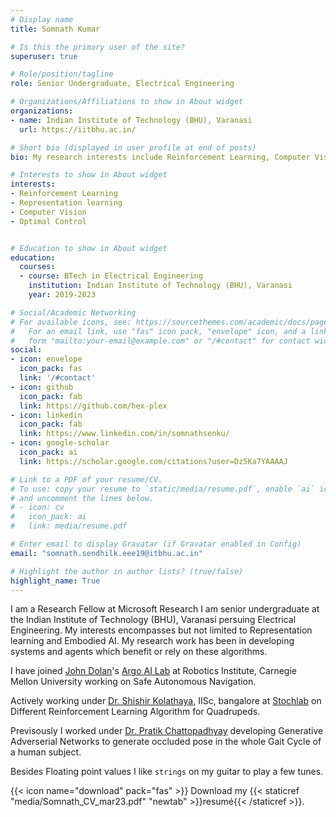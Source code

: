 ```yaml
---
# Display name
title: Somnath Kumar

# Is this the primary user of the site?
superuser: true

# Role/position/tagline
role: Senior Undergraduate, Electrical Engineering

# Organizations/Affiliations to show in About widget
organizations:
- name: Indian Institute of Technology (BHU), Varanasi
  url: https://iitbhu.ac.in/

# Short bio (displayed in user profile at end of posts)
bio: My research interests include Reinforcement Learning, Computer Vision.

# Interests to show in About widget
interests:
- Reinforcement Learning
- Representation learning 
- Computer Vision
- Optimal Control


# Education to show in About widget
education:
  courses:
  - course: BTech in Electrical Engineering
    institution: Indian Institute of Technology (BHU), Varanasi
    year: 2019-2023

# Social/Academic Networking
# For available icons, see: https://sourcethemes.com/academic/docs/page-builder/#icons
#   For an email link, use "fas" icon pack, "envelope" icon, and a link in the
#   form "mailto:your-email@example.com" or "/#contact" for contact widget.
social:
- icon: envelope
  icon_pack: fas
  link: '/#contact'
- icon: github
  icon_pack: fab
  link: https://github.com/hex-plex
- icon: linkedin
  icon_pack: fab
  link: https://www.linkedin.com/in/somnathsenku/
- icon: google-scholar
  icon_pack: ai
  link: https://scholar.google.com/citations?user=Dz5Ka7YAAAAJ

# Link to a PDF of your resume/CV.
# To use: copy your resume to `static/media/resume.pdf`, enable `ai` icons in `params.toml`,
# and uncomment the lines below.
# - icon: cv
#   icon_pack: ai
#   link: media/resume.pdf

# Enter email to display Gravatar (if Gravatar enabled in Config)
email: "somnath.sendhilk.eee19@itbhu.ac.in"

# Highlight the author in author lists? (true/false)
highlight_name: True
---
```

I am a Research Fellow at Microsoft Research 
I am senior undergraduate at the Indian Institute of Technology (BHU), Varanasi persuing Electrical Engineering. My interests encompasses but not limited to Representation learning and Embodied AI. My research work has been in developing systems and agents which benefit or rely on these algorithms.

I have joined [John Dolan](https://www.ri.cmu.edu/ri-faculty/john-m-dolan/)'s [Argo AI Lab](https://labs.ri.cmu.edu/argo-ai-center/) at Robotics Institute, Carnegie Mellon University working on Safe Autonomous Navigation.

Actively working under [Dr. Shishir Kolathaya](https://shishirny.github.io/), IISc, bangalore at [Stochlab](https://stochlab.github.io/) on Different Reinforcement Learning Algorithm for Quadrupeds.

Previsously I worked under [Dr. Pratik Chattopadhyay](https://www.iitbhu.ac.in/dept/cse/people/pratikcse/) developing Generative Adverserial Networks to generate occluded pose in the whole Gait Cycle of a human subject.

Besides Floating point values I like `strings` on my guitar to play a few tunes.

{{< icon name="download" pack="fas" >}} Download my {{< staticref "media/Somnath_CV_mar23.pdf" "newtab" >}}resumé{{< /staticref >}}.
<script type="text/javascript" id="clustrmaps" src="//clustrmaps.com/map_v2.js?d=EsELmPCZFTCNryTIcce3mpoHBeR1oFsXmXHmzhlmv9Q"></script>
